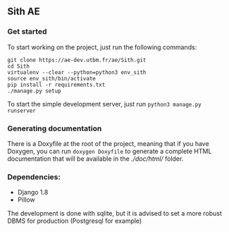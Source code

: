 ## Sith AE

### Get started

To start working on the project, just run the following commands:

    git clone https://ae-dev.utbm.fr/ae/Sith.git
    cd Sith
    virtualenv --clear --python=python3 env_sith
    source env_sith/bin/activate
    pip install -r requirements.txt
    ./manage.py setup

To start the simple development server, just run `python3 manage.py runserver`

### Generating documentation

There is a Doxyfile at the root of the project, meaning that if you have Doxygen, you can run `doxygen Doxyfile` to
generate a complete HTML documentation that will be available in the *./doc/html/* folder.

### Dependencies:
  * Django 1.8
  * Pillow

The development is done with sqlite, but it is advised to set a more robust DBMS for production (Postgresql for example)


